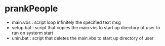 # prankPeople
* main.vbs : script loop infinitely the specified text msg
* setup.bat : script that copies the main.vbs to start up directory of user to run on systerm start
* unin.bat : script that deletes the main.vbs to start up directory of user

